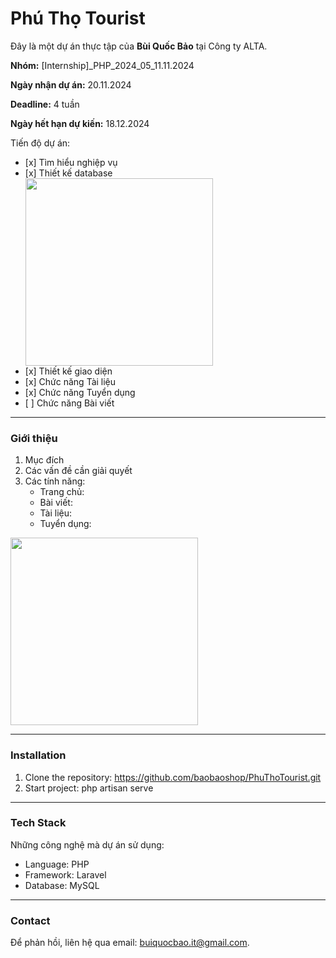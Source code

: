 <h1>Phú Thọ Tourist</h1>
<p>Đây là một dự án thực tập của <b>Bùi Quốc Bảo</b> tại Công ty ALTA.</p>
<p><b>Nhóm:</b> [Internship]_PHP_2024_05_11.11.2024</p>
<p><b>Ngày nhận dự án:</b> 20.11.2024</p>
<p><b>Deadline:</b> 4 tuần</p>
<p><b>Ngày hết hạn dự kiến:</b> 18.12.2024</p>

<p>Tiến độ dự án:</p>
<ul>
  <li>[x] Tìm hiểu nghiệp vụ</li>
  <li>[x] Thiết kế database</li>
  <img src="https://blogger.googleusercontent.com/img/a/AVvXsEjw4BCzz4rfPdUkrHTiU747Q_wjn361_tIXcllLYdcSjK4Hj-ZsW6SQ9JSBJtzS1bzz7OYjIrBh0ozfyUrmfC7yPBP7k4K_AvY01MovUPL6IPvSjz3CwR4BvrnjOh9CzQAy5JM-I2Pq5WQXt8QKCf8H8CrlechZSAV79b0tYEnRbdYIukRse3F3EW8N" heigh=300 width=300/>
  <li>[x] Thiết kế giao diện</li>
  <li>[x] Chức năng Tài liệu</li>
  <li>[x] Chức năng Tuyển dụng</li>
  <li>[ ] Chức năng Bài viết</li>
</ul>
<hr/>

<h3>Giới thiệu</h3>
<ol>
  <li>Mục đích</li>
  <li>Các vấn đề cần giải quyết</li>
  <li>Các tính năng:
    <ul>
      <li>Trang chủ:</li>
      <li>Bài viết:</li>  
      <li>Tài liệu:</li>  
      <li>Tuyển dụng:</li>  
    </ul>
  </li>
</ol>
<img src="https://lh4.googleusercontent.com/proxy/scUVF0bDoWmauk4D9M9K6aIiN5guTgsVc5_F8g-zQnsmIpFs7q152ZRNZDEL8-4t5XWshfvGZaa2omdz9bwHfR1kQn1vMcaTTA0o5KsL4JHeL3XSmOr5cj7Dq7460cXcjbW2" heigh=300 width=300/>
<hr/>

<h3>Installation</h3>
<ol>
  <li>Clone the repository: <a href="https://github.com/baobaoshop/PhuThoTourist.git">https://github.com/baobaoshop/PhuThoTourist.git</a></li>
  <li>Start project: php artisan serve</li>
</ol>
<hr/>

<h3>Tech Stack</h3>
<p>Những công nghệ mà dự án sử dụng:</p>
<ul>
  <li>Language: PHP</li>
  <li>Framework: Laravel</li>
  <li>Database: MySQL</li>
</ul>
<hr/>

<h3>Contact</h3>
<p>Để phản hồi, liên hệ qua email: <a href="mailto:buiquocbao.it@gmail.com">buiquocbao.it@gmail.com<a>.</p>

